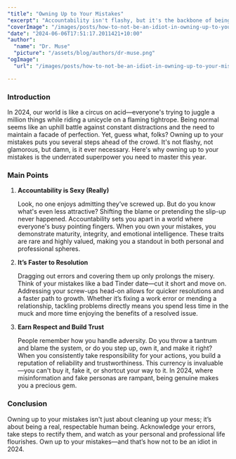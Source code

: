 ```yaml
---
"title": "Owning Up to Your Mistakes"
"excerpt": "Accountability isn't flashy, but it's the backbone of being a respectable human. Learn why owning up to your mistakes makes you less of an idiot in 2024."
"coverImage": "/images/posts/how-to-not-be-an-idiot-in-owning-up-to-your-mistakes.png"
"date": "2024-06-06T17:51:17.2011421+10:00"
"author":
  "name": "Dr. Muse"
  "picture": "/assets/blog/authors/dr-muse.png"
"ogImage":
  "url": "/images/posts/how-to-not-be-an-idiot-in-owning-up-to-your-mistakes.png"

---
```


### Introduction

In 2024, our world is like a circus on acid—everyone's trying to juggle a million things while riding a unicycle on a flaming tightrope. Being normal seems like an uphill battle against constant distractions and the need to maintain a facade of perfection. Yet, guess what, folks? Owning up to your mistakes puts you several steps ahead of the crowd. It's not flashy, not glamorous, but damn, is it ever necessary. Here's why owning up to your mistakes is the underrated superpower you need to master this year.

### Main Points

1. **Accountability is Sexy (Really)**
   
   Look, no one enjoys admitting they’ve screwed up. But do you know what's even less attractive? Shifting the blame or pretending the slip-up never happened. Accountability sets you apart in a world where everyone's busy pointing fingers. When you own your mistakes, you demonstrate maturity, integrity, and emotional intelligence. These traits are rare and highly valued, making you a standout in both personal and professional spheres.

2. **It’s Faster to Resolution**

   Dragging out errors and covering them up only prolongs the misery. Think of your mistakes like a bad Tinder date—cut it short and move on. Addressing your screw-ups head-on allows for quicker resolutions and a faster path to growth. Whether it’s fixing a work error or mending a relationship, tackling problems directly means you spend less time in the muck and more time enjoying the benefits of a resolved issue.

3. **Earn Respect and Build Trust**

   People remember how you handle adversity. Do you throw a tantrum and blame the system, or do you step up, own it, and make it right? When you consistently take responsibility for your actions, you build a reputation of reliability and trustworthiness. This currency is invaluable—you can't buy it, fake it, or shortcut your way to it. In 2024, where misinformation and fake personas are rampant, being genuine makes you a precious gem.

### Conclusion

Owning up to your mistakes isn't just about cleaning up your mess; it’s about being a real, respectable human being. Acknowledge your errors, take steps to rectify them, and watch as your personal and professional life flourishes. Own up to your mistakes—and that’s how not to be an idiot in 2024.
